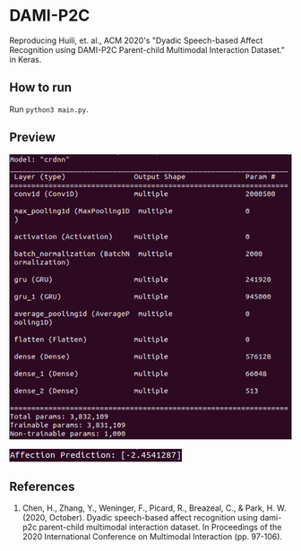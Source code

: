 # DAMI-P2C
Reproducing Huili, et. al., ACM 2020's "Dyadic Speech-based Affect Recognition using DAMI-P2C Parent-child Multimodal Interaction Dataset." in Keras.

## How to run
Run `python3 main.py`.

## Preview
![result](https://github.com/ybkim95/DAMI-P2C/blob/main/img/result.png)

![result](https://github.com/ybkim95/DAMI-P2C/blob/main/img/result2.png)

## References
1. Chen, H., Zhang, Y., Weninger, F., Picard, R., Breazeal, C., & Park, H. W. (2020, October). Dyadic speech-based affect recognition using dami-p2c parent-child multimodal interaction dataset. In Proceedings of the 2020 International Conference on Multimodal Interaction (pp. 97-106).
